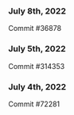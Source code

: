 ### July 8th, 2022

Commit #36878

### July 5th, 2022

Commit #314353


### July 4th, 2022

Commit #72281
